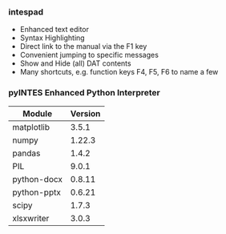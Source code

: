 ### intespad

 * Enhanced text editor  
 * Syntax Highlighting  
 * Direct link to the manual via the F1 key
 * Convenient jumping to specific messages
 * Show and Hide (all) DAT contents
 * Many shortcuts, e.g. function keys F4, F5, F6 to name a few

### pyINTES Enhanced Python Interpreter

| Module | Version |
|----    | ----    |
| matplotlib | 3.5.1 |
| numpy  | 1.22.3  |
| pandas | 1.4.2   |
| PIL    | 9.0.1   |
| python-docx | 0.8.11 |
| python-pptx | 0.6.21 |
| scipy  | 1.7.3   |
| xlsxwriter | 3.0.3 |
